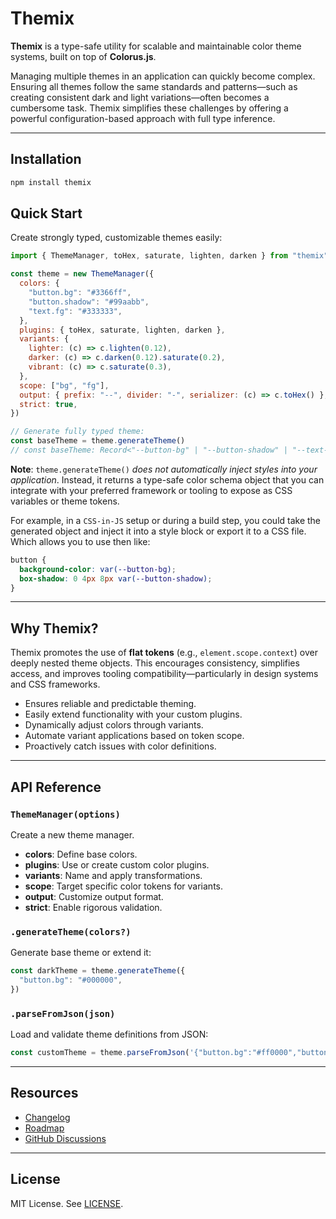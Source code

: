 # Themix

**Themix** is a type-safe utility for scalable and maintainable color theme systems, built on top of **Colorus.js**.

Managing multiple themes in an application can quickly become complex. Ensuring all themes follow the same standards and patterns—such as creating consistent dark and light variations—often becomes a cumbersome task. Themix simplifies these challenges by offering a powerful configuration-based approach with full type inference.

---

## Installation

```bash
npm install themix
```

## Quick Start

Create strongly typed, customizable themes easily:

```javascript
import { ThemeManager, toHex, saturate, lighten, darken } from "themix"

const theme = new ThemeManager({
  colors: {
    "button.bg": "#3366ff",
    "button.shadow": "#99aabb",
    "text.fg": "#333333",
  },
  plugins: { toHex, saturate, lighten, darken },
  variants: {
    lighter: (c) => c.lighten(0.12),
    darker: (c) => c.darken(0.12).saturate(0.2),
    vibrant: (c) => c.saturate(0.3),
  },
  scope: ["bg", "fg"],
  output: { prefix: "--", divider: "-", serializer: (c) => c.toHex() },
  strict: true,
})

// Generate fully typed theme:
const baseTheme = theme.generateTheme()
// const baseTheme: Record<"--button-bg" | "--button-shadow" | "--text-fg" | "--button-bg-lighter" | "--button-bg-darker" | "--button-bg-vibrant" | "--text-fg-lighter" | "--text-fg-darker" | "--text-fg-vibrant", string>
```

**Note**: `theme.generateTheme()` _does not automatically inject styles into your application_. Instead, it returns a type-safe color schema object that you can integrate with your preferred framework or tooling to expose as CSS variables or theme tokens.

For example, in a `CSS-in-JS` setup or during a build step, you could take the generated object and inject it into a style block or export it to a CSS file. Which allows you to use then like:

```css
button {
  background-color: var(--button-bg);
  box-shadow: 0 4px 8px var(--button-shadow);
}
```

---

## Why Themix?

Themix promotes the use of **flat tokens** (e.g., `element.scope.context`) over deeply nested theme objects. This encourages consistency, simplifies access, and improves tooling compatibility—particularly in design systems and CSS frameworks.

- Ensures reliable and predictable theming.
- Easily extend functionality with your custom plugins.
- Dynamically adjust colors through variants.
- Automate variant applications based on token scope.
- Proactively catch issues with color definitions.

---

## API Reference

### `ThemeManager(options)`

Create a new theme manager.

- **colors**: Define base colors.
- **plugins**: Use or create custom color plugins.
- **variants**: Name and apply transformations.
- **scope**: Target specific color tokens for variants.
- **output**: Customize output format.
- **strict**: Enable rigorous validation.

### `.generateTheme(colors?)`

Generate base theme or extend it:

```javascript
const darkTheme = theme.generateTheme({
  "button.bg": "#000000",
})
```

### `.parseFromJson(json)`

Load and validate theme definitions from JSON:

```javascript
const customTheme = theme.parseFromJson('{"button.bg":"#ff0000","button.shadow":"#00ff00"}')
```

---

## Resources

- [Changelog](https://github.com/supitsdu/themix/releases)
- [Roadmap](ROADMAP.md)
- [GitHub Discussions](https://github.com/supitsdu/themix/discussions)

---

## License

MIT License. See [LICENSE](LICENSE).
